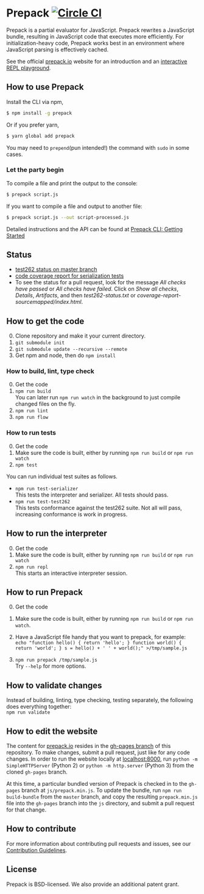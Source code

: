 # Prepack [![Circle CI](https://circleci.com/gh/facebook/prepack.png?style=shield&circle-token=1109197a81e634fd06e162c25d309a420585acd5)](https://circleci.com/gh/facebook/prepack)

Prepack is a partial evaluator for JavaScript. Prepack rewrites a JavaScript bundle, resulting in JavaScript code that executes more efficiently.
For initialization-heavy code, Prepack works best in an environment where JavaScript parsing is effectively cached.

See the official [prepack.io](http://prepack.io) website for an introduction and an [interactive REPL playground](http://prepack.io/repl.html).

## How to use Prepack

Install the CLI via npm,

```bash
$ npm install -g prepack
```
Or if you prefer yarn,

```bash
$ yarn global add prepack
```
You may need to `prepend`(pun intended!) the command with `sudo` in some cases.

### Let the party begin

To compile a file and print the output to the console:

```bash
$ prepack script.js
```

If you want to compile a file and output to another file:

```bash
$ prepack script.js --out script-processed.js
```

Detailed instructions and the API can be found at [Prepack CLI: Getting Started](https://prepack.io/getting-started.html)

## Status

- [test262 status on master branch](https://circleci.com/api/v1/project/facebook/prepack/latest/artifacts/0/$CIRCLE_ARTIFACTS/test262-status.txt?branch=master)
- [code coverage report for serialization tests](https://circleci.com/api/v1/project/facebook/prepack/latest/artifacts/0/$CIRCLE_ARTIFACTS/coverage-report-sourcemapped/index.html?branch=master)
- To see the status for a pull request, look for the message *All checks have passed* or *All checks have failed*. Click on *Show all checks*, *Details*, *Artifacts*, and then *test262-status.txt* or *coverage-report-sourcemapped/index.html*.

## How to get the code

0. Clone repository and make it your current directory.
1. `git submodule init`
2. `git submodule update --recursive --remote`
3. Get npm and node, then do
   `npm install`

### How to build, lint, type check

0. Get the code
1. `npm run build`  
   You can later run `npm run watch` in the background to just compile changed files on the fly.
2. `npm run lint`
3. `npm run flow`

### How to run tests

0. Get the code
1. Make sure the code is built, either by running `npm run build` or `npm run watch`
2. `npm test`

You can run individual test suites as follows.
- `npm run test-serializer`  
  This tests the interpreter and serializer. All tests should pass.
- `npm run test-test262`  
  This tests conformance against the test262 suite. Not all will pass, increasing conformance is work in progress.

## How to run the interpreter

0. Get the code
1. Make sure the code is built, either by running `npm run build` or `npm run watch`
2. `npm run repl`  
   This starts an interactive interpreter session.

## How to run Prepack

0. Get the code
1. Make sure the code is built, either by running `npm run build` or `npm run watch`.
2. Have a JavaScript file handy that you want to prepack, for example:  
   `echo "function hello() { return 'hello'; } function world() { return 'world'; } s = hello() + ' ' + world();" >/tmp/sample.js`

3. `npm run prepack /tmp/sample.js`  
   Try `--help` for more options.

## How to validate changes

Instead of building, linting, type checking, testing separately, the following does everything together:  
`npm run validate`

## How to edit the website

The content for [prepack.io](http://prepack.io) resides in the [gh-pages branch](https://github.com/facebook/prepack/tree/gh-pages) of this repository. To make changes, submit a pull request, just like for any code changes. In order to run the website locally at [localhost:8000](http://localhost:8000), run `python -m SimpleHTTPServer` (Python 2) or `python -m http.server` (Python 3) from the cloned `gh-pages` branch.

At this time, a particular bundled version of Prepack is checked in to the `gh-pages` branch at `js/prepack.min.js`. To update the bundle, run `npm run build-bundle` from the `master` branch, and copy the resulting `prepack.min.js` file into the `gh-pages` branch into the `js` directory, and submit a pull request for that change.

## How to contribute

For more information about contributing pull requests and issues, see our [Contribution Guidelines](./CONTRIBUTING.md).

## License

Prepack is BSD-licensed. We also provide an additional patent grant.
